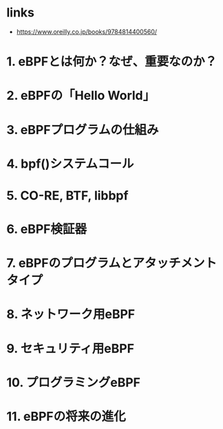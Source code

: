 # links

- https://www.oreilly.co.jp/books/9784814400560/

# 1. eBPFとは何か？なぜ、重要なのか？

# 2. eBPFの「Hello World」

# 3. eBPFプログラムの仕組み

# 4. bpf()システムコール

# 5. CO-RE, BTF, libbpf

# 6. eBPF検証器

# 7. eBPFのプログラムとアタッチメントタイプ

# 8. ネットワーク用eBPF

# 9. セキュリティ用eBPF

# 10. プログラミングeBPF

# 11. eBPFの将来の進化
